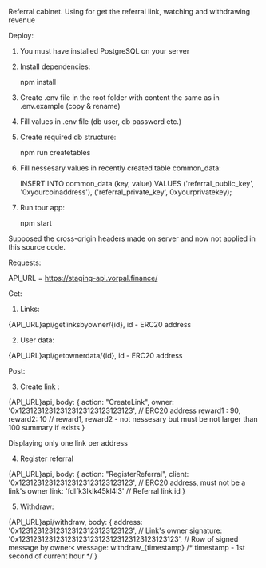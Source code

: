
Referral cabinet. Using for get the referral link, watching and withdrawing revenue


Deploy:

1. You must have installed PostgreSQL on your server

2. Install dependencies:

   npm install

3. Create .env file in the root folder with content the same as in .env.example (copy & rename)

4. Fill values in .env file (db user, db password etc.)

3. Create required db structure:

   npm run createtables
   
4. Fill nessesary values in recently created table common_data:

   INSERT INTO common_data (key, value) VALUES 
   ('referral_public_key', '0xyourcoinaddress'),
   ('referral_private_key', 0xyourprivatekey);

5. Run tour app:

   npm start

Supposed the cross-origin headers made on server and now not applied in this source code.

Requests: 

API_URL = https://staging-api.vorpal.finance/

Get:

1. Links: 

 {API_URL}api/getlinksbyowner/{id}, id - ERC20 address

2. User data:

 {API_URL}api/getownerdata/{id}, id - ERC20 address

Post:

3. Create link :

 {API_URL}api, body: 
 {
   action: "CreateLink",
   owner:  '0x123123123123123123123123123123', // ERC20 address
   reward1 : 90,
   reward2: 10  //  reward1,  reward2  - not nessesary but must be not larger than 100 summary if exists
 }

 Displaying only one link per address

4. Register referral

 {API_URL}api, body: 
 {
   action: "RegisterReferral",
   client:  '0x123123123123123123123123123123', // ERC20 address, must not be a link's owner
   link: 'fdlfk3lklk45kl4l3' // Referral link id
 }

5. Withdraw:
 
 {API_URL}api/withdraw, body: 
 {
   address: '0x123123123123123123123123123123', // Link's owner
   signature:  '0x123123123123123123123123123123123123123123', // Row of signed message by owner< wessage: withdraw_{timestamp}
   /* timestamp - 1st second of current hour */
 }
